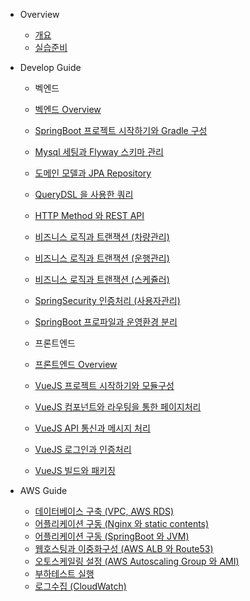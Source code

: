 - Overview   
   - [개요](monolithic/overview.md)
   - [실습준비](monolithic/requirement.md)
   
- Develop Guide
  - 벡엔드
  
   - [벡엔드 Overview](monolithic/develop/01.md)
   - [SpringBoot 프로젝트 시작하기와 Gradle 구성](monolithic/develop/02.md)
   - [Mysql 세팅과 Flyway 스키마 관리](monolithic/develop/03.md)
   - [도메인 모델과 JPA Repository](monolithic/develop/04.md)
   - [QueryDSL 을 사용한 쿼리](monolithic/develop/05.md)
   - [HTTP Method 와 REST API](monolithic/develop/06.md)
   - [비즈니스 로직과 트랜잭션 (차량관리)](monolithic/develop/07.md)
   - [비즈니스 로직과 트랜잭션 (운행관리)](monolithic/develop/08.md)
   - [비즈니스 로직과 트랜잭션 (스케쥴러)](monolithic/develop/09.md)      
   - [SpringSecurity 인증처리 (사용자관리)](monolithic/develop/10.md)
   - [SpringBoot 프로파일과 운영환경 분리](monolithic/develop/11.md)
   
  - 프론트엔드
  
   - [프론트엔드 Overview](monolithic/develop/12.md)
   - [VueJS 프로젝트 시작하기와 모듈구성](monolithic/develop/13.md)
   - [VueJS 컴포넌트와 라우팅을 통한 페이지처리](monolithic/develop/14.md)
   - [VueJS API 통신과 메시지 처리](monolithic/develop/15.md)
   - [VueJS 로그인과 인증처리](monolithic/develop/16.md) 
   - [VueJS 빌드와 패키징](monolithic/develop/17.md)
  
- AWS Guide

   - [데이터베이스 구축 (VPC, AWS RDS)](monolithic/aws/01.md)
   - [어플리케이션 구동 (Nginx 와 static contents)](monolithic/aws/02.md)
   - [어플리케이션 구동 (SpringBoot 와 JVM)](monolithic/aws/03.md)
   - [웹호스팅과 이중화구성 (AWS ALB 와 Route53)](monolithic/aws/04.md)
   - [오토스케일링 설정 (AWS Autoscaling Group 와 AMI)](monolithic/aws/05.md)
   - [부하테스트 실행](monolithic/aws/06.md)
   - [로그수집 (CloudWatch)](monolithic/aws/07.md)

